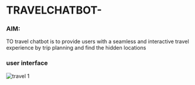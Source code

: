 # TRAVELCHATBOT-

### AIM:
TO travel chatbot is to provide users with a seamless and interactive travel experience by trip planning and find the hidden locations 
### user interface
![travel 1](https://github.com/user-attachments/assets/c2981ab2-4df2-4b17-a93a-d075c0e8c684)

